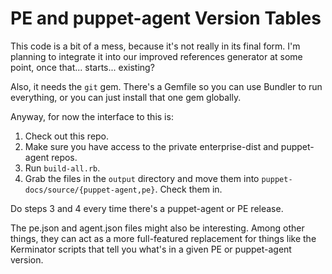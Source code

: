 # PE and puppet-agent Version Tables

This code is a bit of a mess, because it's not really in its final form. I'm planning to integrate it into our improved references generator at some point, once that... starts... existing?

Also, it needs the `git` gem. There's a Gemfile so you can use Bundler to run everything, or you can just install that one gem globally.

Anyway, for now the interface to this is:

1. Check out this repo.
1. Make sure you have access to the private enterprise-dist and puppet-agent repos.
1. Run `build-all.rb`.
1. Grab the files in the `output` directory and move them into `puppet-docs/source/{puppet-agent,pe}`. Check them in.

Do steps 3 and 4 every time there's a puppet-agent or PE release.

The pe.json and agent.json files might also be interesting. Among other things, they can act as a more full-featured replacement for things like the Kerminator scripts that tell you what's in a given PE or puppet-agent version.

